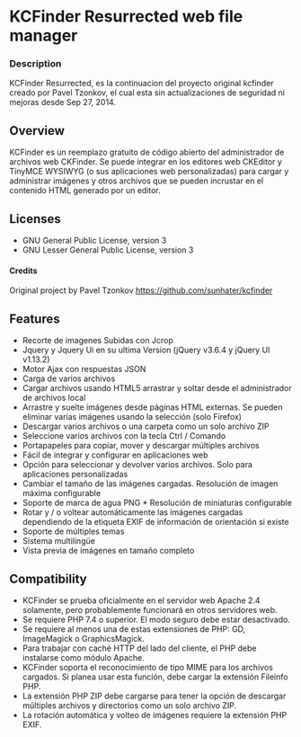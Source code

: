 # KCFinder Resurrected web file manager

### Description
KCFinder Resurrected, es la continuacion del proyecto original kcfinder creado por Pavel Tzonkov, el cual esta sin actualizaciones de seguridad ni mejoras desde Sep 27, 2014.

## Overview
KCFinder es un reemplazo gratuito de código abierto del administrador de archivos web CKFinder. Se puede integrar en los editores web CKEditor y TinyMCE WYSIWYG (o sus aplicaciones web personalizadas) para cargar y administrar imágenes y otros archivos que se pueden incrustar en el contenido HTML generado por un editor.

## Licenses
* GNU General Public License, version 3
* GNU Lesser General Public License, version 3

#### Credits
Original project by Pavel Tzonkov https://github.com/sunhater/kcfinder

## Features
* Recorte de imagenes Subidas con Jcrop
* Jquery y Jquery Ui en su ultima Version (jQuery v3.6.4 y  jQuery UI v1.13.2)
* Motor Ajax con respuestas JSON 
* Carga de varios archivos 
* Cargar archivos usando HTML5 arrastrar y soltar desde el administrador de archivos local 
* Arrastre y suelte imágenes desde páginas HTML externas. Se pueden eliminar varias imágenes usando la selección (solo Firefox) 
* Descargar varios archivos o una carpeta como un solo archivo ZIP 
* Seleccione varios archivos con la tecla Ctrl / Comando 
* Portapapeles para copiar, mover y descargar múltiples archivos 
* Fácil de integrar y configurar en aplicaciones web 
* Opción para seleccionar y devolver varios archivos. Solo para aplicaciones personalizadas 
* Cambiar el tamaño de las imágenes cargadas. Resolución de imagen máxima configurable 
* Soporte de marca de agua PNG * Resolución de miniaturas configurable 
* Rotar y / o voltear automáticamente las imágenes cargadas dependiendo de la etiqueta EXIF de información de orientación si existe 
* Soporte de múltiples temas 
* Sistema multilingüe 
* Vista previa de imágenes en tamaño completo

## Compatibility
* KCFinder se prueba oficialmente en el servidor web Apache 2.4 solamente, pero probablemente funcionará en otros servidores web.
* Se requiere PHP 7.4 o superior. El modo seguro debe estar desactivado. 
* Se requiere al menos una de estas extensiones de PHP: GD, ImageMagick o GraphicsMagick. 
* Para trabajar con caché HTTP del lado del cliente, el PHP debe instalarse como módulo Apache. 
* KCFinder soporta el reconocimiento de tipo MIME para los archivos cargados. Si planea usar esta función, debe cargar la extensión Fileinfo PHP. 
* La extensión PHP ZIP debe cargarse para tener la opción de descargar múltiples archivos y directorios como un solo archivo ZIP. 
* La rotación automática y volteo de imágenes requiere la extensión PHP EXIF.
